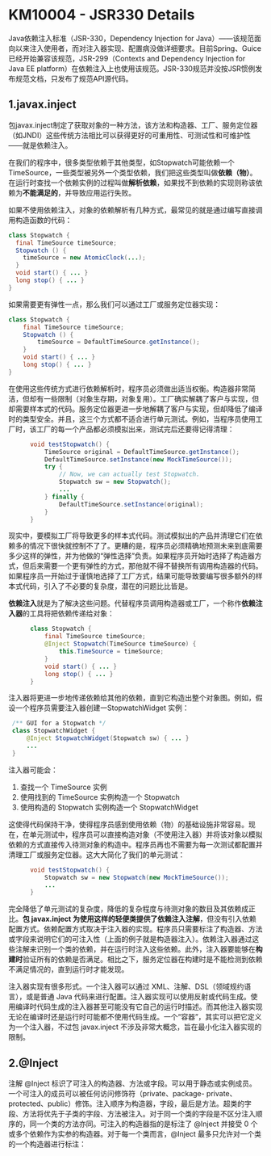 # KM10004 - JSR330 Details

Java依赖注入标准（JSR-330，Dependency Injection for Java）——该规范面向以来注入使用者，而对注入器实现、配置病没做详细要求。目前Spring、Guice已经开始兼容该规范，JSR-299（Contexts and Dependency Injection for Java EE platform）在依赖注入上也使用该规范。JSR-330规范并没按JSR惯例发布规范文档，只发布了规范API源代码。

## 1.javax.inject

包javax.inject制定了获取对象的一种方法，该方法和构造器、工厂、服务定位器（如JNDI）这些传统方法相比可以获得更好的可重用性、可测试性和可维护性——就是依赖注入。

在我们的程序中，很多类型依赖于其他类型，如Stopwatch可能依赖一个TimeSource，一些类型被另外一个类型依赖，我们把这些类型叫做**依赖（物）**。在运行时查找一个依赖实例的过程叫做**解析依赖**，如果找不到依赖的实现则称该依赖为**不能满足的**，并导致应用运行失败。

如果不使用依赖注入，对象的依赖解析有几种方式，最常见的就是通过编写直接调用构造函数的代码：

```java
class Stopwatch {
  final TimeSource timeSource;
  Stopwatch () {
    timeSource = new AtomicClock(...);
  }
  void start() { ... }
  long stop() { ... }
}
```

如果需要更有弹性一点，那么我们可以通过工厂或服务定位器实现：

```java
class Stopwatch { 
    final TimeSource timeSource; 
    Stopwatch () { 
        timeSource = DefaultTimeSource.getInstance(); 
    } 
    void start() { ... } 
    long stop() { ... } 
}
```

在使用这些传统方式进行依赖解析时，程序员必须做出适当权衡。构造器非常简洁，但却有一些限制（对象生存期，对象复用）。工厂确实解耦了客户与实现，但却需要样本式的代码。服务定位器更进一步地解耦了客户与实现，但却降低了编译时的类型安全。并且，这三个方式都不适合进行单元测试。例如，当程序员使用工厂时，该工厂的每一个产品都必须模拟出来，测试完后还要得记得清理：

```java
      void testStopwatch() { 
          TimeSource original = DefaultTimeSource.getInstance(); 
          DefaultTimeSource.setInstance(new MockTimeSource()); 
          try { 
              // Now, we can actually test Stopwatch. 
              Stopwatch sw = new Stopwatch(); 
              ... 
          } finally { 
              DefaultTimeSource.setInstance(original); 
          } 
      }
```

现实中，要模拟工厂将导致更多的样本式代码。测试模拟出的产品并清理它们在依赖多的情况下很快就控制不了了。更糟的是，程序员必须精确地预测未来到底需要多少这样的弹性，并为他做的“弹性选择”负责。如果程序员开始时选择了构造器方式，但后来需要一个更有弹性的方式，那他就不得不替换所有调用构造器的代码。如果程序员一开始过于谨慎地选择了工厂方式，结果可能导致要编写很多额外的样本式代码，引入了不必要的复杂度，潜在的问题比比皆是。

**依赖注入**就是为了解决这些问题。代替程序员调用构造器或工厂，一个称作**依赖注入器**的工具将把依赖传递给对象：

```java
      class Stopwatch { 
          final TimeSource timeSource; 
          @Inject Stopwatch(TimeSource timeSource) { 
              this.TimeSource = timeSource; 
          } 
          void start() { ... } 
          long stop() { ... } 
      }
```

注入器将更进一步地传递依赖给其他的依赖，直到它构造出整个对象图。例如，假设一个程序员需要注入器创建一StopwatchWidget 实例：

```java
 /** GUI for a Stopwatch */ 
 class StopwatchWidget { 
     @Inject StopwatchWidget(Stopwatch sw) { ... } 
     ... 
 }
```

注入器可能会：

1. 查找一个 TimeSource 实例
2. 使用找到的 TimeSource 实例构造一个 Stopwatch
3. 使用构造的 Stopwatch 实例构造一个 StopwatchWidget

这使得代码保持干净，使得程序员感到使用依赖（物）的基础设施非常容易。现在，在单元测试中，程序员可以直接构造对象（不使用注入器）并将该对象以模拟依赖的方式直接传入待测对象的构造中。程序员再也不需要为每一次测试都配置并清理工厂或服务定位器。这大大简化了我们的单元测试：

```java
      void testStopwatch() { 
          Stopwatch sw = new Stopwatch(new MockTimeSource()); 
          ... 
      }
```

完全降低了单元测试的复杂度，降低的复杂程度与待测对象的数目及其依赖成正比。**包 javax.inject 为使用这样的轻便类提供了依赖注入注解**，但没有引入依赖配置方式。依赖配置方式取决于注入器的实现。程序员只需要标注了构造器、方法或字段来说明它们的可注入性（上面的例子就是构造器注入）。依赖注入器通过这些注解来识别一个类的依赖，并在运行时注入这些依赖。此外，注入器要能够在**构建时**验证所有的依赖是否满足。相比之下，服务定位器在构建时是不能检测到依赖不满足情况的，直到运行时才能发现。

注入器实现有很多形式。一个注入器可以通过 XML、注解、DSL（领域规约语言），或是普通 Java 代码来进行配置。注入器实现可以使用反射或代码生成。使用编译时代码生成的注入器甚至可能没有它自己的运行时描述。而其他注入器实现无论在编译时还是运行时可能都不使用代码生成。一个“容器”，其实可以把它定义为一个注入器，不过包 javax.inject 不涉及非常大概念，旨在最小化注入器实现的限制。

## 2.@Inject

注解 @Inject 标识了可注入的构造器、方法或字段。可以用于静态或实例成员。一个可注入的成员可以被任何访问修饰符（private、package- private、protected、public）修饰。注入顺序为构造器，字段，最后是方法。超类的字段、方法将优先于子类的字段、方法被注入。对于同一个类的字段是不区分注入顺序的，同一个类的方法亦同。可注入的构造器指的是标注了 @Inject 并接受 0 个或多个依赖作为实参的构造器。对于每一个类而言，@Inject 最多只允许对一个类的一个构造器进行标注：



